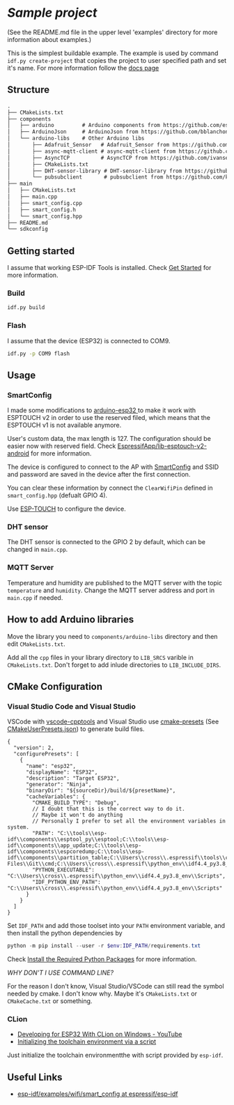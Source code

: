 # _Sample project_

(See the README.md file in the upper level 'examples' directory for more information about examples.)

This is the simplest buildable example. The example is used by command `idf.py create-project`
that copies the project to user specified path and set it's name. For more information follow the [docs page](https://docs.espressif.com/projects/esp-idf/en/latest/api-guides/build-system.html#start-a-new-project)

## Structure

```txt
.
├── CMakeLists.txt
├── components
│   ├── arduino         # Arduino components from https://github.com/espressif/arduino-esp32
│   ├── ArduinoJson     # ArduinoJson from https://github.com/bblanchon/ArduinoJson
│   └── arduino-libs    # Other Arduino libs
│       ├── Adafruit_Sensor   # Adafruit_Sensor from https://github.com/adafruit/Adafruit_Sensor
│       ├── async-mqtt-client # async-mqtt-client from https://github.com/ivanseidel/async-mqtt-client  (which is not used anymore)
│       ├── AsyncTCP          # AsyncTCP from https://github.com/ivanseidel/AsyncTCP                    (which is not used anymore)
│       ├── CMakeLists.txt
│       ├── DHT-sensor-library # DHT-sensor-library from https://github.com/adafruit/DHT-sensor-library
│       └── pubsubclient       # pubsubclient from https://github.com/knolleary/pubsubclient
├── main
│   ├── CMakeLists.txt
│   ├── main.cpp
│   ├── smart_config.cpp
│   ├── smart_config.h
│   └── smart_config.hpp
├── README.md
└── sdkconfig
```

## Getting started

I assume that working ESP-IDF Tools is installed. Check [Get Started](https://docs.espressif.com/projects/esp-idf/en/latest/esp32/get-started/) for more information.

### Build

```bash
idf.py build
```

### Flash

I assume that the device (ESP32) is connected to COM9.

```bash
idf.py -p COM9 flash
```

## Usage

### SmartConfig

I made some modifications to [arduino-esp32
](https://github.com/crosstyan/arduino-esp32/commit/cd44f4a5773da007b0b8997f11f5c2e1772a2202) to make it work with ESPTOUCH v2 in
order to use the reserved filed, which means that the ESPTOUCH v1 is not available anymore.

User's custom data, the max length is 127. The configuration should be easier now with reserved field. Check [EspressifApp/lib-esptouch-v2-android](https://github.com/EspressifApp/lib-esptouch-v2-android/tree/main/esptouch-v2) for more information.

The device is configured to connect to the AP with [SmartConfig](https://docs.espressif.com/projects/esp-idf/en/latest/esp32/api-reference/network/esp_smartconfig.html)
and SSID and password are saved in the device after the first connection.

You can clear these information by connect the `ClearWifiPin` defined in `smart_config.hpp` (defualt GPIO 4).

Use [ESP-TOUCH](https://www.espressif.com/en/products/software/esp-touch/resources) to configure the device.

### DHT sensor

The DHT sensor is connected to the GPIO 2 by default, which can be changed in `main.cpp`.

### MQTT Server

Temperature and humidity are published to the MQTT server with the topic `temperature` and `humidity`. Change the MQTT server address and port in `main.cpp` if needed.

## How to add Arduino libraries

Move the library you need to `components/arduino-libs` directory and then
edit `CMakeLists.txt`.

Add all the `cpp` files in your library directory to `LIB_SRCS` varible in `CMakeLists.txt`. Don't forget to add inlude directories to `LIB_INCLUDE_DIRS`.

## CMake Configuration

### Visual Studio Code and Visual Studio

VSCode with [vscode-cpptools](https://github.com/microsoft/vscode-cpptools) and
Visual Studio use [cmake-presets](https://cmake.org/cmake/help/latest/manual/cmake-presets.7.html)
(See [CMakeUserPresets.json](https://docs.microsoft.com/en-us/cpp/build/cmake-presets-json-reference?view=msvc-170)) to generate build files.

```jsonc
{
  "version": 2,
  "configurePresets": [
    {
      "name": "esp32",
      "displayName": "ESP32",
      "description": "Target ESP32",
      "generator": "Ninja",
      "binaryDir": "${sourceDir}/build/${presetName}",
      "cacheVariables": {
        "CMAKE_BUILD_TYPE": "Debug",
        // I doubt that this is the correct way to do it.
        // Maybe it won't do anything
        // Personally I prefer to set all the environment variables in system.
        "PATH": "C:\\tools\\esp-idf\\components\\esptool_py\\esptool;C:\\tools\\esp-idf\\components\\app_update;C:\\tools\\esp-idf\\components\\espcoredump;C:\\tools\\esp-idf\\components\\partition_table;C:\\Users\\cross\\.espressif\\tools\\cmake\\3.20.3\\bin;C:\\Program Files\\Git\\cmd;C:\\Users\\cross\\.espressif\\python_env\\idf4.4_py3.8_env\\Scripts;C:\\Users\\cross\\.espressif;",
        "PYTHON_EXECUTABLE": "C:\\Users\\cross\\.espressif\\python_env\\idf4.4_py3.8_env\\Scripts",
        "IDF_PYTHON_ENV_PATH": "C:\\Users\\cross\\.espressif\\python_env\\idf4.4_py3.8_env\\Scripts"
      }
    }
  ]
}
```

Set `IDF_PATH` and add those toolset into your `PATH` environment variable, and then install the python dependencies by

```powershell
python -m pip install --user -r $env:IDF_PATH/requirements.txt
```

Check [Install the Required Python Packages](https://docs.espressif.com/projects/esp-idf/en/release-v3.3/get-started-cmake/index.html#step-4-install-the-required-python-packages) for more information.

*WHY DON'T I USE COMMAND LINE?*

For the reason I don't know, Visual Studio/VSCode can still read the symbol needed by cmake. I don't know why. Maybe it's `CMakeLists.txt` or `CMakeCache.txt` or something.

### CLion

- [Developing for ESP32 With CLion on Windows - YouTube](https://www.youtube.com/watch?v=M6fa7tzZdLw&t=399s)
- [Initializing the toolchain environment via a script](https://www.jetbrains.com/help/clion/how-to-create-toolchain-in-clion.html#env-scripts)

Just initialize the toolchain environmentthe with script provided by `esp-idf`.

## Useful Links

- [esp-idf/examples/wifi/smart_config at espressif/esp-idf](https://github.com/espressif/esp-idf/tree/1cb31e50943bb757966ca91ed7f4852692a5b0ed/examples/wifi/smart_config)
